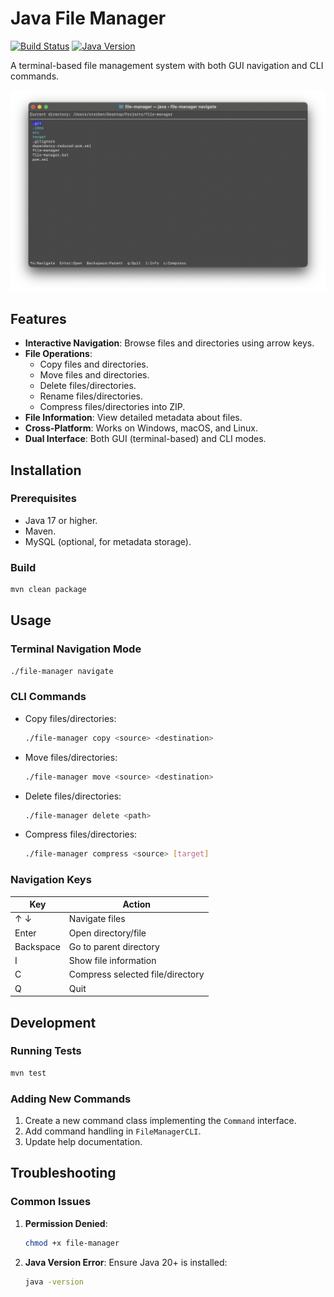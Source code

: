 # Java File Manager

[![Build Status](https://github.com/GiornoRetr0/file-manager/actions/workflows/maven.yml/badge.svg)](https://github.com/GiornoRetr0/file-manager/actions)
[![Java Version](https://img.shields.io/badge/Java-17%2B-blue)](https://www.oracle.com/java/technologies/downloads/)

A terminal-based file management system with both GUI navigation and CLI commands.

![File Manager Screenshot](src/main/resources/screenshot.png)

## Features
- **Interactive Navigation**: Browse files and directories using arrow keys.
- **File Operations**:
    - Copy files and directories.
    - Move files and directories.
    - Delete files/directories.
    - Rename files/directories.
    - Compress files/directories into ZIP.
- **File Information**: View detailed metadata about files.
- **Cross-Platform**: Works on Windows, macOS, and Linux.
- **Dual Interface**: Both GUI (terminal-based) and CLI modes.

## Installation

### Prerequisites
- Java 17 or higher.
- Maven.
- MySQL (optional, for metadata storage).

### Build
```bash
mvn clean package
```

## Usage

### Terminal Navigation Mode
```bash
./file-manager navigate
```

### CLI Commands
- Copy files/directories:
  ```bash
  ./file-manager copy <source> <destination>
  ```
- Move files/directories:
  ```bash
  ./file-manager move <source> <destination>
  ```
- Delete files/directories:
  ```bash
  ./file-manager delete <path>
  ```
- Compress files/directories:
  ```bash
  ./file-manager compress <source> [target]
  ```

### Navigation Keys
| Key       | Action                           |
|-----------|----------------------------------|
| ↑ ↓       | Navigate files                   |
| Enter     | Open directory/file              |
| Backspace | Go to parent directory           |
| I         | Show file information            |
| C         | Compress selected file/directory |
| Q         | Quit                             |

## Development

### Running Tests
```bash
mvn test
```

### Adding New Commands
1. Create a new command class implementing the `Command` interface.
2. Add command handling in `FileManagerCLI`.
3. Update help documentation.

## Troubleshooting

### Common Issues
1. **Permission Denied**:
   ```bash
   chmod +x file-manager
   ```
2. **Java Version Error**:
   Ensure Java 20+ is installed:
   ```bash
   java -version
   ```
